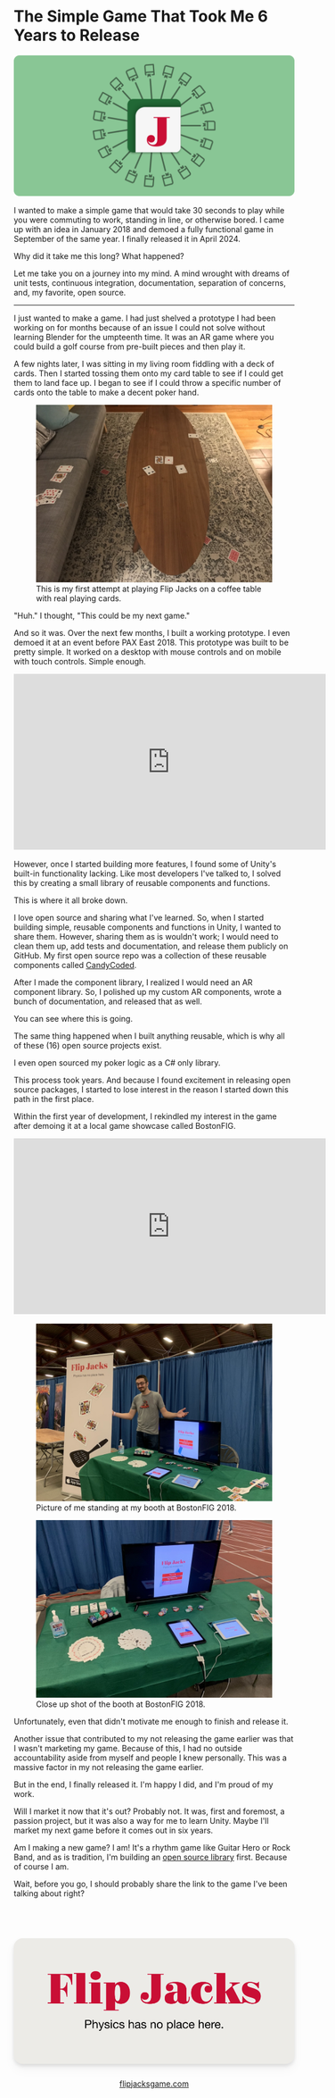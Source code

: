 # The Simple Game That Took Me 6 Years to Release

![](/images/the-simple-game-that-took-me-6-years-to-release/header.svg)

I wanted to make a simple game that would take 30 seconds to play while you were commuting to work, standing in line, or otherwise bored. I came up with an idea in January 2018 and demoed a fully functional game in September of the same year. I finally released it in April 2024.

Why did it take me this long? What happened?

Let me take you on a journey into my mind. A mind wrought with dreams of unit tests, continuous integration, documentation, separation of concerns, and, my favorite, open source.

---

I just wanted to make a game. I had just shelved a prototype I had been working on for months because of an issue I could not solve without learning Blender for the umpteenth time. It was an AR game where you could build a golf course from pre-built pieces and then play it.

A few nights later, I was sitting in my living room fiddling with a deck of cards. Then I started tossing them onto my card table to see if I could get them to land face up. I began to see if I could throw a specific number of cards onto the table to make a decent poker hand.

<div class="images">
  <figure>
    <img src="/images/the-simple-game-that-took-me-6-years-to-release/irl-prototype.jpg" alt="Picture of a coffee table with playing cards on and around it." />
    <figcaption>This is my first attempt at playing Flip Jacks on a coffee table with real playing cards.</figcaption>
  </figure>
</div>

"Huh." I thought, "This could be my next game."

And so it was. Over the next few months, I built a working prototype. I even demoed it at an event before PAX East 2018. This prototype was built to be pretty simple. It worked on a desktop with mouse controls and on mobile with touch controls. Simple enough.

<div class="youtube-video-container">
  <iframe
    width="560"
    height="315"
    src="https://www.youtube-nocookie.com/embed/9OFAvr8u9os"
    frameborder="0"
    allowfullscreen
  ></iframe>
</div>

However, once I started building more features, I found some of Unity's built-in functionality lacking. Like most developers I've talked to, I solved this by creating a small library of reusable components and functions.

This is where it all broke down.

I love open source and sharing what I've learned. So, when I started building simple, reusable components and functions in Unity, I wanted to share them. However, sharing them as is wouldn't work; I would need to clean them up, add tests and documentation, and release them publicly on GitHub. My first open source repo was a collection of these reusable components called [CandyCoded](https://github.com/CandyCoded/CandyCoded).

<div class="repos">
  <github-repo owner="CandyCoded" name="CandyCoded" description="🍭 Custom Unity Components that are delightful" iconUrl="/images/avatars/CandyCoded.png"></github-repo>
</div>

After I made the component library, I realized I would need an AR component library. So, I polished up my custom AR components, wrote a bunch of documentation, and released that as well.

<div class="repos">
  <github-repo owner="CandyCoded" name="ARFoundation-Components" description="📱 Generic components for use with Unity's AR Foundation package" iconUrl="/images/avatars/CandyCoded.png"></github-repo>
</div>

You can see where this is going.

The same thing happened when I built anything reusable, which is why all of these (16) open source projects exist.

<div class="repos">
  <github-repo owner="CandyCoded" name="env" description="Use .env files in your Unity projects." iconUrl="/images/avatars/CandyCoded.png"></github-repo>
  <github-repo owner="CandyCoded" name="Forms" description="📄 Components used to simplify the handling of form inputs in Unity." iconUrl="/images/avatars/CandyCoded.png"></github-repo>
  <github-repo owner="CandyCoded" name="AppSettings" description="⚙️ Get app specific settings from the OS." iconUrl="/images/avatars/CandyCoded.png"></github-repo>
  <github-repo owner="CandyCoded" name="HapticFeedback" description="📳 Perform haptic feedback on both iOS and Android devices." iconUrl="/images/avatars/CandyCoded.png"></github-repo>
  <github-repo owner="CandyCoded" name="AlertConfirmDialog" description="⚠️ Display simple alert and confirm dialogs on both iOS and Android." iconUrl="/images/avatars/CandyCoded.png"></github-repo>
  <github-repo owner="CandyCoded" name="SafeAreaLayout" description="A simple component for resizing Canvas objects to fit in the safe area of any device." iconUrl="/images/avatars/CandyCoded.png"></github-repo>
  <github-repo owner="CandyCoded" name="GitStatus" description="🔧 A simple git status panel for Unity." iconUrl="/images/avatars/CandyCoded.png"></github-repo>
  <github-repo owner="CandyCoded" name="Unity-iOS-Bridge" description="📱 Bridge for requesting state from an iOS device" iconUrl="/images/avatars/CandyCoded.png"></github-repo>
  <github-repo owner="neogeek" name="ObjectDragInteraction" description="A simple component that adds dragging interaction to any object without config." iconUrl="/images/avatars/neogeek.png"></github-repo>
  <github-repo owner="neogeek" name="find-unity" description="🔧 Command line tool for locating the version of Unity that a project was built with" iconUrl="/images/avatars/neogeek.png"></github-repo>
  <github-repo owner="neogeek" name="unity-check-updates" description="🔧 Command line tool for updating UPM packages." iconUrl="/images/avatars/neogeek.png"></github-repo>
  <github-repo owner="neogeek" name="unity-ci-tools" description="🔧 Bash scripts for running Unity tests on continuous integration services" iconUrl="/images/avatars/neogeek.png"></github-repo>
  <github-repo owner="neogeek" name="get-unity" description="🕹 Command line tool for getting the download URL for the latest or specific version of Unity." iconUrl="/images/avatars/neogeek.png"></github-repo>
  <github-repo owner="neogeek" name="generate-local-changelog" description="Generate a CHANGELOG for your project using only local git history. No internet connection or git server API is required." iconUrl="/images/avatars/neogeek.png"></github-repo>
  <github-repo owner="neogeek" name="lumberlogs" description="📝 A simple log aggregation tool." iconUrl="/images/avatars/neogeek.png"></github-repo>
  <github-repo owner="neogeek" name="build-unity-android-plugin" description="🔧 Build Android plugins for Unity without needing to setup an Android project." iconUrl="/images/avatars/neogeek.png"></github-repo>
</div>

I even open sourced my poker logic as a C# only library.

<div class="repos">
  <github-repo owner="neogeek" name="PokerSharp" description="PokerSharp is a small poker hand evaluation library." iconUrl="/images/avatars/neogeek.png"></github-repo>
</div>

This process took years. And because I found excitement in releasing open source packages, I started to lose interest in the reason I started down this path in the first place.

Within the first year of development, I rekindled my interest in the game after demoing it at a local game showcase called BostonFIG.

<div class="youtube-video-container">
  <iframe
    width="560"
    height="315"
    src="https://www.youtube-nocookie.com/embed/3MRXPp0izLE"
    frameborder="0"
    allowfullscreen
  ></iframe>
</div>

<div class="images">
  <figure>
    <img src="/images/the-simple-game-that-took-me-6-years-to-release/boston-fig-1.jpg" alt="Picture of me standing at my booth at BostonFIG." />
    <figcaption>Picture of me standing at my booth at BostonFIG 2018.</figcaption>
  </figure>
  <figure>
    <img src="/images/the-simple-game-that-took-me-6-years-to-release/boston-fig-2.jpg" alt="Picture of a table with two iPads, one with Flip Jacks the game on it and another with a newsletter sign up form. A TV is behind the iPads with the iPad showing Flip Jacks on the screen. There are also a bunch of playing cards and poker chips on the table." />
    <figcaption>Close up shot of the booth at BostonFIG 2018.</figcaption>
  </figure>
</div>

Unfortunately, even that didn't motivate me enough to finish and release it.

Another issue that contributed to my not releasing the game earlier was that I wasn't marketing my game. Because of this, I had no outside accountability aside from myself and people I knew personally. This was a massive factor in my not releasing the game earlier.

But in the end, I finally released it. I'm happy I did, and I'm proud of my work.

Will I market it now that it's out? Probably not. It was, first and foremost, a passion project, but it was also a way for me to learn Unity. Maybe I'll market my next game before it comes out in six years.

Am I making a new game? I am! It's a rhythm game like Guitar Hero or Rock Band, and as is tradition, I'm building an [open source library](https://github.com/neogeek/rhythm-game-utilities) first. Because of course I am.

Wait, before you go, I should probably share the link to the game I've been talking about right?

<div style="margin: 3rem 0; text-align: center;">
  <div>
    <a href="https://flipjacksgame.com">
      <img src="/images/the-simple-game-that-took-me-6-years-to-release/thumbnail.png" width="600" style="width: 600px; margin: 1.5rem 0; border-radius: 1rem; filter: drop-shadow(0 10px 8px rgb(0 0 0 / 0.04)) drop-shadow(0 4px 3px rgb(0 0 0 / 0.1));">
    </a>
  </div>
  <a href="https://flipjacksgame.com">flipjacksgame.com</a>
</div>
